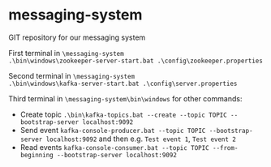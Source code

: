 # messaging-system
GIT repository for our messaging system

First terminal in `\messaging-system`\
`.\bin\windows\zookeeper-server-start.bat .\config\zookeeper.properties`

Second terminal in `\messaging-system`\
`.\bin\windows\kafka-server-start.bat .\config\server.properties`

Third terminal in `\messaging-system\bin\windows` for other commands:
- Create topic `.\bin\kafka-topics.bat --create --topic TOPIC --bootstrap-server localhost:9092`
- Send event `kafka-console-producer.bat --topic TOPIC --bootstrap-server localhost:9092` and then e.g. `Test event 1`, `Test event 2`
- Read events `kafka-console-consumer.bat --topic TOPIC --from-beginning --bootstrap-server localhost:9092`
